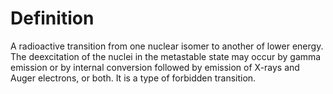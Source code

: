 # Definition

A radioactive transition from one nuclear isomer to another of lower
energy. The deexcitation of the nuclei in the metastable state may occur
by gamma emission or by internal conversion followed by emission of
X-rays and Auger electrons, or both. It is a type of forbidden
transition.
